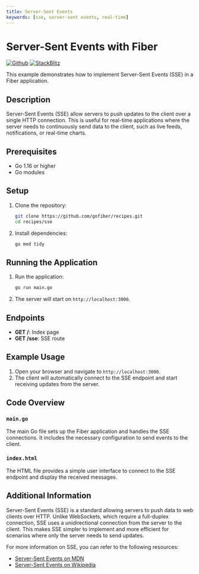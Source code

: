 ```yaml
---
title: Server-Sent Events
keywords: [sse, server-sent events, real-time]
---
```


# Server-Sent Events with Fiber

[![Github](https://img.shields.io/static/v1?label=&message=Github&color=2ea44f&style=for-the-badge&logo=github)](https://github.com/gofiber/recipes/tree/master/sse) [![StackBlitz](https://img.shields.io/static/v1?label=&message=StackBlitz&color=2ea44f&style=for-the-badge&logo=StackBlitz)](https://stackblitz.com/github/gofiber/recipes/tree/master/sse)

This example demonstrates how to implement Server-Sent Events (SSE) in a Fiber application.

## Description

Server-Sent Events (SSE) allow servers to push updates to the client over a single HTTP connection. This is useful for real-time applications where the server needs to continuously send data to the client, such as live feeds, notifications, or real-time charts.

## Prerequisites

- Go 1.16 or higher
- Go modules

## Setup

1. Clone the repository:
    ```sh
    git clone https://github.com/gofiber/recipes.git
    cd recipes/sse
    ```

2. Install dependencies:
    ```sh
    go mod tidy
    ```

## Running the Application

1. Run the application:
    ```sh
    go run main.go
    ```

2. The server will start on `http://localhost:3000`.

## Endpoints

- **GET /**: Index page
- **GET /sse**: SSE route

## Example Usage

1. Open your browser and navigate to `http://localhost:3000`.
2. The client will automatically connect to the SSE endpoint and start receiving updates from the server.

## Code Overview

### `main.go`

The main Go file sets up the Fiber application and handles the SSE connections. It includes the necessary configuration to send events to the client.

### `index.html`

The HTML file provides a simple user interface to connect to the SSE endpoint and display the received messages.

## Additional Information

Server-Sent Events (SSE) is a standard allowing servers to push data to web clients over HTTP. Unlike WebSockets, which require a full-duplex connection, SSE uses a unidirectional connection from the server to the client. This makes SSE simpler to implement and more efficient for scenarios where only the server needs to send updates.

For more information on SSE, you can refer to the following resources:
- [Server-Sent Events on MDN](https://developer.mozilla.org/en-US/docs/Web/API/Server-sent_events)
- [Server-Sent Events on Wikipedia](https://en.wikipedia.org/wiki/Server-sent_events)
